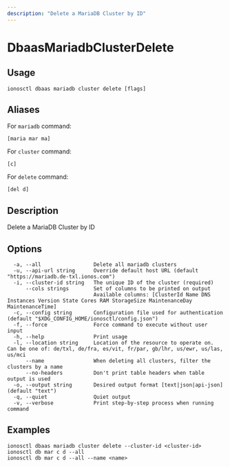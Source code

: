 ```yaml
---
description: "Delete a MariaDB Cluster by ID"
---
```


# DbaasMariadbClusterDelete

## Usage

```text
ionosctl dbaas mariadb cluster delete [flags]
```

## Aliases

For `mariadb` command:

```text
[maria mar ma]
```

For `cluster` command:

```text
[c]
```

For `delete` command:

```text
[del d]
```

## Description

Delete a MariaDB Cluster by ID

## Options

```text
  -a, --all                 Delete all mariadb clusters
  -u, --api-url string      Override default host URL (default "https://mariadb.de-txl.ionos.com")
  -i, --cluster-id string   The unique ID of the cluster (required)
      --cols strings        Set of columns to be printed on output 
                            Available columns: [ClusterId Name DNS Instances Version State Cores RAM StorageSize MaintenanceDay MaintenanceTime]
  -c, --config string       Configuration file used for authentication (default "$XDG_CONFIG_HOME/ionosctl/config.json")
  -f, --force               Force command to execute without user input
  -h, --help                Print usage
  -l, --location string     Location of the resource to operate on. Can be one of: de/txl, de/fra, es/vit, fr/par, gb/lhr, us/ewr, us/las, us/mci
      --name                When deleting all clusters, filter the clusters by a name
      --no-headers          Don't print table headers when table output is used
  -o, --output string       Desired output format [text|json|api-json] (default "text")
  -q, --quiet               Quiet output
  -v, --verbose             Print step-by-step process when running command
```

## Examples

```text
ionosctl dbaas mariadb cluster delete --cluster-id <cluster-id>
ionosctl db mar c d --all
ionosctl db mar c d --all --name <name>
```


